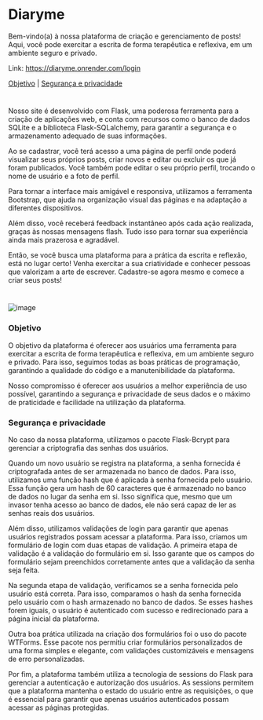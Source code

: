 # Diaryme

Bem-vindo(a) à nossa plataforma de criação e gerenciamento de posts! Aqui, você pode exercitar a escrita de forma terapêutica e reflexiva, em um ambiente seguro e privado.

Link: https://diaryme.onrender.com/login

<a href='https://github.com/Carlos-Guilherme/Diaryme/edit/main/README.md#objetivo'>Objetivo</a> | 
<a href='https://github.com/Carlos-Guilherme/Diaryme/edit/main/README.md#seguran%C3%A7a-e-privacidade'>Segurança e privacidade</a>
#
Nosso site é desenvolvido com Flask, uma poderosa ferramenta para a criação de aplicações web, e conta com recursos como o banco de dados SQLite e a biblioteca Flask-SQLalchemy, para garantir a segurança e o armazenamento adequado de suas informações.

Ao se cadastrar, você terá acesso a uma página de perfil onde poderá visualizar seus próprios posts, criar novos e editar ou excluir os que já foram publicados. Você também pode editar o seu próprio perfil, trocando o nome de usuário e a foto de perfil.

Para tornar a interface mais amigável e responsiva, utilizamos a ferramenta Bootstrap, que ajuda na organização visual das páginas e na adaptação a diferentes dispositivos.

Além disso, você receberá feedback instantâneo após cada ação realizada, graças às nossas mensagens flash. Tudo isso para tornar sua experiência ainda mais prazerosa e agradável.

Então, se você busca uma plataforma para a prática da escrita e reflexão, está no lugar certo! Venha exercitar a sua criatividade e conhecer pessoas que valorizam a arte de escrever. Cadastre-se agora mesmo e comece a criar seus posts!
#
![image](https://user-images.githubusercontent.com/72580077/234095394-21d86926-2162-41e5-a2e1-244cd5ae73cc.png)

### Objetivo
O objetivo da plataforma é oferecer aos usuários uma ferramenta para exercitar a escrita de forma terapêutica e reflexiva, em um ambiente seguro e privado. Para isso, seguimos todas as boas práticas de programação, garantindo a qualidade do código e a manutenibilidade da plataforma.

Nosso compromisso é oferecer aos usuários a melhor experiência de uso possível, garantindo a segurança e privacidade de seus dados e o máximo de praticidade e facilidade na utilização da plataforma.

### Segurança e privacidade
No caso da nossa plataforma, utilizamos o pacote Flask-Bcrypt para gerenciar a criptografia das senhas dos usuários.

Quando um novo usuário se registra na plataforma, a senha fornecida é criptografada antes de ser armazenada no banco de dados. Para isso, utilizamos uma função hash que é aplicada à senha fornecida pelo usuário. Essa função gera um hash de 60 caracteres que é armazenado no banco de dados no lugar da senha em si. Isso significa que, mesmo que um invasor tenha acesso ao banco de dados, ele não será capaz de ler as senhas reais dos usuários.

Além disso, utilizamos validações de login para garantir que apenas usuários registrados possam acessar a plataforma. Para isso, criamos um formulário de login com duas etapas de validação. A primeira etapa de validação é a validação do formulário em si. Isso garante que os campos do formulário sejam preenchidos corretamente antes que a validação da senha seja feita.

Na segunda etapa de validação, verificamos se a senha fornecida pelo usuário está correta. Para isso, comparamos o hash da senha fornecida pelo usuário com o hash armazenado no banco de dados. Se esses hashes forem iguais, o usuário é autenticado com sucesso e redirecionado para a página inicial da plataforma.

Outra boa prática utilizada na criação dos formulários foi o uso do pacote WTForms. Esse pacote nos permitiu criar formulários personalizados de uma forma simples e elegante, com validações customizáveis e mensagens de erro personalizadas.

Por fim, a plataforma também utiliza a tecnologia de sessions do Flask para gerenciar a autenticação e autorização dos usuários. As sessions permitem que a plataforma mantenha o estado do usuário entre as requisições, o que é essencial para garantir que apenas usuários autenticados possam acessar as páginas protegidas.
